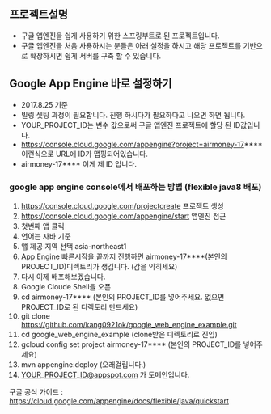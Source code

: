 ## 프로젝트설명
- 구글 앱엔진을 쉽게 사용하기 위한 스프링부트로 된 프로젝트입니다.
- 구글 앱엔진을 처음 사용하시는 분들은 아래 설정을 하시고 해당 프로젝트를 기반으로 확장하시면 쉽게 서버를 구축 할 수 있습니다.

## Google App Engine 바로 설정하기
- 2017.8.25 기준
- 빌링 셋팅 과정이 필요합니다. 진행 하시다가 필요하다고 나오면 하면 됩니다.
- YOUR_PROJECT_ID는 변수 값으로써 구글 앱엔진 프로젝트에 할당 된 ID값입니다.
- https://console.cloud.google.com/appengine?project=airmoney-17**** 이런식으로 URL에 ID가 맵핑되어있습니다. 
- airmoney-17**** 이게 제 ID 입니다.

### google app engine console에서 배포하는 방법 (flexible java8 배포)
1. https://console.cloud.google.com/projectcreate 프로젝트 생성
2. https://console.cloud.google.com/appengine/start 앱엔진 접근
3. 첫번째 앱 클릭 
4. 언어는 자바 기준
5. 앱 제공 지역 선택 asia-northeast1
6. App Engine 빠른시작을 끝까지 진행하면 airmoney-17****(본인의 PROJECT_ID)디렉토리가 생깁니다. (감을 익히세요)
7. 다시 이제 배포해보겠습니다.
8. Google Cloude Shell을 오픈
9. cd airmoney-17**** (본인의 PROJECT_ID를 넣어주세요. 없으면 PROJECT_ID로 된 디렉토리 만드세요)
10. git clone https://github.com/kang0921ok/google_web_engine_example.git
11. cd google_web_engine_example (clone받은 디렉토리로 진입)
12. gcloud config set project airmoney-17**** (본인의 PROJECT_ID를 넣어주세요)
13. mvn appengine:deploy (오래걸립니다.)
14. YOUR_PROJECT_ID@appspot.com 가 도메인입니다.


구글 공식 가이드 : https://cloud.google.com/appengine/docs/flexible/java/quickstart
